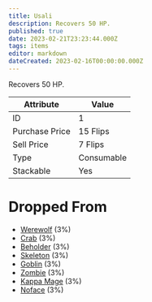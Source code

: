 ```yaml
---
title: Usali
description: Recovers 50 HP.
published: true
date: 2023-02-21T23:23:44.000Z
tags: items
editor: markdown
dateCreated: 2023-02-16T00:00:00.000Z
---
```


Recovers 50 HP.

|Attribute|Value|
|-|-|
|ID|1|
|Purchase Price|15 Flips|
|Sell Price|7 Flips|
|Type|Consumable|
|Stackable|Yes|


# Dropped From
 * [Werewolf](/monsters/werewolf.md) (3%)
 * [Crab](/monsters/crab.md) (3%)
 * [Beholder](/monsters/beholder.md) (3%)
 * [Skeleton](/monsters/skeleton.md) (3%)
 * [Goblin](/monsters/goblin.md) (3%)
 * [Zombie](/monsters/zombie.md) (3%)
 * [Kappa Mage](/monsters/kappa-mage.md) (3%)
 * [Noface](/monsters/noface.md) (3%)
